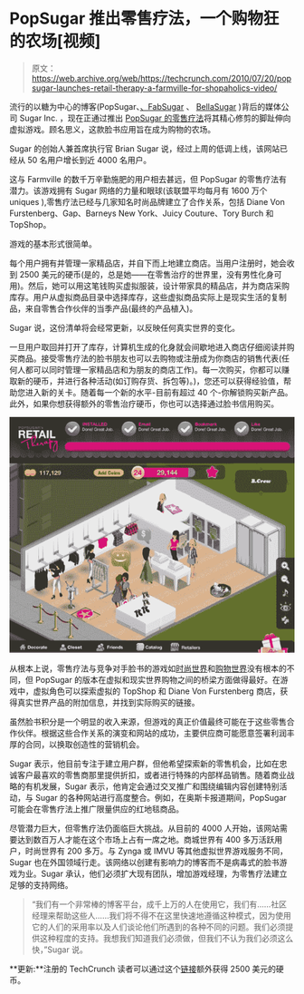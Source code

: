 # PopSugar 推出零售疗法，一个购物狂的农场[视频]

> 原文：<https://web.archive.org/web/https://techcrunch.com/2010/07/20/popsugar-launches-retail-therapy-a-farmville-for-shopaholics-video/>

流行的以糖为中心的博客(PopSugar、[、FabSugar](https://web.archive.org/web/20221002225729/http://www.fabsugar.com/) 、 [BellaSugar](https://web.archive.org/web/20221002225729/http://www.bellasugar.com/) )背后的媒体公司 Sugar Inc. ，现在正通过推出 [PopSugar 的零售疗法](https://web.archive.org/web/20221002225729/http://www.playretailtherapy.com/)将其精心修剪的脚趾伸向虚拟游戏。顾名思义，这款脸书应用旨在成为购物的农场。

Sugar 的创始人兼首席执行官 Brian Sugar 说，经过上周的低调上线，该网站已经从 50 名用户增长到近 4000 名用户。

这与 Farmville 的数千万辛勤施肥的用户相去甚远，但 PopSugar 的零售疗法有潜力。该游戏拥有 Sugar 网络的力量和眼球(该联盟平均每月有 1600 万个 uniques ),零售疗法已经与几家知名时尚品牌建立了合作关系，包括 Diane Von Furstenberg、Gap、Barneys New York、Juicy Couture、Tory Burch 和 TopShop。

游戏的基本形式很简单。

每个用户拥有并管理一家精品店，并自下而上地建立商店。当用户注册时，她会收到 2500 美元的硬币(是的，总是她——在零售治疗的世界里，没有男性化身可用)。然后，她可以用这笔钱购买虚拟服装，设计带家具的精品店，并为商店采购库存。用户从虚拟商品目录中选择库存，这些虚拟商品实际上是现实生活的复制品，来自零售合作伙伴的当季产品(最终的产品植入)。

Sugar 说，这份清单将会经常更新，以反映任何真实世界的变化。

一旦用户取回并打开了库存，计算机生成的化身就会间歇地进入商店仔细阅读并购买商品。接受零售疗法的脸书朋友也可以去购物或注册成为你商店的销售代表(任何人都可以同时管理一家精品店和为朋友的商店工作)。每一次购买，你都可以赚取新的硬币，并进行各种活动(如订购存货、拆包等)。)，您还可以获得经验值，帮助您进入新的关卡。随着每一个新的水平-目前有超过 40 个-你解锁购买新产品。此外，如果你想获得额外的零售治疗硬币，你也可以选择通过脸书信用购买。

![](img/e8abedb1165bb5198bf6c10a466ca331.png)

从根本上说，零售疗法与竞争对手脸书的游戏如[时尚世界](https://web.archive.org/web/20221002225729/http://www.facebook.com/apps/application.php?id=315888392043)和[购物世界](https://web.archive.org/web/20221002225729/http://www.facebook.com/MallWorldGame)没有根本的不同，但 PopSugar 的版本在虚拟和现实世界购物之间的桥梁方面做得最好。在游戏中，虚拟角色可以探索虚拟的 TopShop 和 Diane Von Furstenberg 商店，获得真实世界产品的附加信息，并找到实际购买的链接。

虽然脸书积分是一个明显的收入来源，但游戏的真正价值最终可能在于这些零售合作伙伴。根据这些合作关系的演变和网站的成功，主要供应商可能愿意签署利润丰厚的合同，以换取创造性的营销机会。

Sugar 表示，他目前专注于建立用户群，但他希望探索新的零售机会，比如在忠诚客户最喜欢的零售商那里提供折扣，或者进行特殊的内部样品销售。随着商业战略的有机发展，Sugar 表示，他肯定会通过交叉推广和围绕编辑内容创建特别活动，与 Sugar 的各种网站进行高度整合。例如，在奥斯卡报道期间，PopSugar 可能会在零售疗法上推广限量供应的红地毯商品。

尽管潜力巨大，但零售疗法仍面临巨大挑战。从目前的 4000 人开始，该网站需要达到数百万人才能在这个市场上占有一席之地。商城世界有 400 多万活跃用户，时尚世界有 200 多万。与 Zynga 或 IMVU 等其他虚拟世界游戏服务不同，Sugar 也在外国领域行走。该网络以创建有影响力的博客而不是病毒式的脸书游戏为业。Sugar 承认，他们必须扩大现有团队，增加游戏经理，为零售疗法建立足够的支持网络。

> “我们有一个非常棒的博客平台，成千上万的人在使用它，我们有……社区经理来帮助这些人……我们将不得不在这里快速地遵循这种模式，因为使用它的人们的采用率以及人们谈论他们所遇到的各种不同的问题。我们必须提供这种程度的支持。我想我们知道我们必须做，但我们不认为我们必须这么快，”Sugar 说。

**更新:**注册的 TechCrunch 读者可以通过这个[链接](https://web.archive.org/web/20221002225729/http://apps.facebook.com/retailtherapy?ref=techcrunch)额外获得 2500 美元的硬币。
